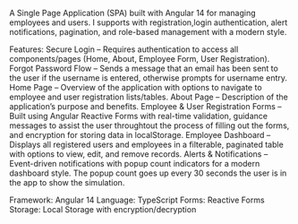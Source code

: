 A Single Page Application (SPA) built with Angular 14 for managing employees and users. I supports with registration,login authentication, alert notifications, pagination, and role-based management with a modern style.

Features:
Secure Login – Requires authentication to access all components/pages (Home, About, Employee Form, User Registration).
Forgot Password Flow – Sends a message that an email has been sent to the user if the username is entered, otherwise prompts for username entry.
Home Page – Overview of the application with options to navigate to employee and user registration lists/tables.
About Page – Description of the application’s purpose and benefits.
Employee & User Registration Forms – Built using Angular Reactive Forms with real-time validation, guidance messages to assist the user throughtout the process of filling out the forms, and encryption for storing data in localStorage.
Employee Dashboard – Displays all registered users and employees in a filterable, paginated table with options to view, edit, and remove records.
Alerts & Notifications – Event-driven notifications with popup count indicators for a modern dashboard style. The popup count goes up every 30 seconds the user is in the app to show the simulation. 

Framework: Angular 14
Language: TypeScript
Forms: Reactive Forms
Storage: Local Storage with encryption/decryption
